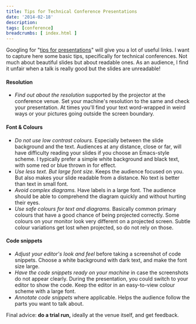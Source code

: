 ```yaml
---
title: Tips for Technical Conference Presentations
date: '2014-02-18'
description:
tags: [conference]
breadcrumbs: [ index.html ]
---
```


Googling for "[tips for presentations][]" will give you a lot of useful links. I want to capture here some basic tips, specifically for technical conferences. Not much about beautiful slides but about readable ones. As an audience, I find it unfair when a talk is really good but the slides are unreadable!

[tips for presentations]:https://www.google.co.in/?#q=tips+for+presentations

#### Resolution
* *Find out about the resolution* supported by the projector at the conference venue. Set your machine's resolution to the same and check your presentation. At times you'll find your text word-wrapped in weird ways or your pictures going outside the screen boundary.

#### Font & Colours
* *Do not use low contrast colours.* Especially between the slide background and the text. Audiences at any distance, close or far, will have difficulty reading your slides if you choose an Emacs-style scheme. I typically prefer a simple white background and black text, with some red or blue thrown in for effect.
* *Use less text. But large font size.* Keeps the audience focused on you. But also makes your slide readable from a distance. No text is better than text in small font.
* *Avoid complex diagrams.* Have labels in a large font. The audience should be able to comprehend the diagram quickly and without hurting their eyes.
* *Use safe colours for text and diagrams.* Basically common primary colours that have a good chance of being projected correctly. Some colours on your monitor look very different on a projected screen. Subtle colour variations get lost when projected, so do not rely on those.

#### Code snippets
* *Adjust your editor's look and feel* before taking a screenshot of code snippets. Choose a white background with dark text, and make the font size large.
* *Have the code snippets ready on your machine* in case the screenshots do not appear clearly. During the presentation, you could switch to your editor to show the code. Keep the editor in an easy-to-view colour scheme with a large font.
* *Annotate code snippets* where applicable. Helps the audience follow the parts you want to talk about.

Final advice: **do a trial run,** ideally at the venue itself, and get feedback.
